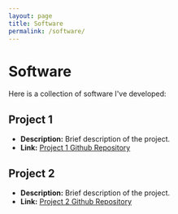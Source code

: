```yaml
---
layout: page
title: Software
permalink: /software/
---
```


# Software

Here is a collection of software I've developed:

## Project 1
- **Description:** Brief description of the project.
- **Link:** [Project 1 Github Repository](https://github.com/yourusername/project1)

## Project 2
- **Description:** Brief description of the project.
- **Link:** [Project 2 Github Repository](https://github.com/yourusername/project2)
